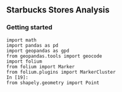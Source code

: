 ## Starbucks Stores Analysis
### Getting started
```
import math
import pandas as pd
import geopandas as gpd
from geopandas.tools import geocode  
import folium 
from folium import Marker
from folium.plugins import MarkerCluster
In [19]:
from shapely.geometry import Point
```
